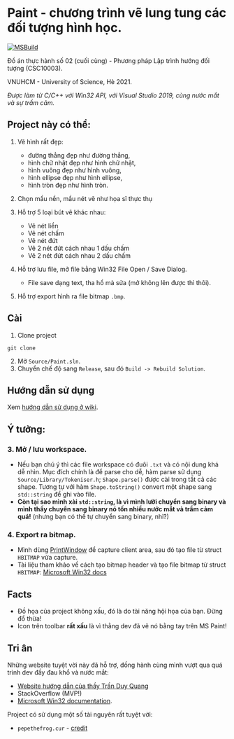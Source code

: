 # Paint - chương trình vẽ lung tung các đối tượng hình học.
[![MSBuild](https://github.com/trhgquan/cpp-win32-paint-shapes/actions/workflows/msbuild.yml/badge.svg?branch=main)](https://github.com/trhgquan/cpp-win32-paint-shapes/actions/workflows/msbuild.yml)

Đồ án thực hành số 02 (cuối cùng) - Phương pháp Lập trình hướng đối tượng (CSC10003).

VNUHCM - University of Science, Hè 2021. 

_Được làm từ C/C++ với Win32 API, với Visual Studio 2019, cùng nước mắt và sự trầm cảm._

## Project này có thể:
1. Vẽ hình rất đẹp:
    - đường thẳng đẹp như đường thẳng,
    - hình chữ nhật đẹp như hình chữ nhật,
    - hình vuông đẹp như hình vuông,
    - hình ellipse đẹp như hình ellipse,
    - hình tròn đẹp như hình tròn.

2. Chọn mầu nền, mầu nét vẽ như họa sĩ thực thụ
3. Hỗ trợ 5 loại bút vẽ khác nhau:
    - Vẽ nét liền
    - Vẽ nét chấm
    - Vẽ nét đứt
    - Vẽ 2 nét đứt cách nhau 1 dấu chấm
    - Vẽ 2 nét đứt cách nhau 2 dấu chấm

4. Hỗ trợ lưu file, mở file bằng Win32 File Open / Save Dialog.
    - File save dạng text, tha hồ mà sửa (mở không lên được thì thôi).
5. Hỗ trợ export hình ra file bitmap `.bmp`.
## Cài
1. Clone project
```
git clone
```

2. Mở `Source/Paint.sln`.
3. Chuyển chế độ sang `Release`, sau đó `Build -> Rebuild Solution`.

## Hướng dẫn sử dụng
Xem [hướng dẫn sử dụng ở wiki](https://github.com/trhgquan/cpp-win32-paint-shapes/wiki).

## Ý tưởng:

### 3. Mở / lưu workspace.
- Nếu bạn chú ý thì các file workspace có đuôi `.txt` và có nội dung khá dễ nhìn. 
  Mục đích chính là để parse cho dễ, hàm parse sử dụng `Source/Library/Tokeniser.h`; `Shape.parse()` được cài trong tất cả các shape. Tương tự với hàm `Shape.toString()` convert một shape sang `std::string` để ghi vào file.
- __Còn tại sao mình xài `std::string`, là vì mình lười chuyển sang binary và mình thấy
  chuyển sang binary nó tốn nhiều nước mắt và trầm cảm quá!__ (nhưng bạn có thể tự chuyển
  sang binary, nhỉ?)

### 4. Export ra bitmap.
- Mình dùng [PrintWindow](https://docs.microsoft.com/en-us/windows/win32/api/winuser/nf-winuser-printwindow) để capture client area, sau đó tạo file từ struct `HBITMAP` vừa capture.
- Tài liệu tham khảo về cách tạo bitmap header và tạo file bitmap từ struct` HBITMAP`: 
  [Microsoft Win32 docs](https://docs.microsoft.com/vi-vn/windows/win32/gdi/storing-an-image?redirectedfrom=MSDN)

## Facts
- Đồ họa của project không xấu, đó là do tài năng hội họa của bạn. Đừng đổ thừa!
- Icon trên toolbar __rất xấu__ là vì thằng dev đã vẽ nó bằng tay trên MS Paint!
 
## Tri ân
Những website tuyệt vời này đã hỗ trợ, đồng hành cùng mình vượt qua quá trình dev
đầy đau khổ và nước mắt:
- [Website hướng dẫn của thầy Trần Duy Quang](https://c4w.herokuapp.com)
- StackOverflow (MVP!)
- [Microsoft Win32 documentation](https://docs.microsoft.com/en-us/windows/win32/).

Project có sử dụng một số tài nguyên rất tuyệt vời:
- `pepethefrog.cur` - [credit](https://github.com/trhgquan/cpp-win32-paint-shapes/tree/main/Source/Paint/assets/cursor)